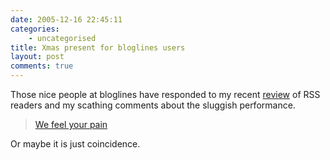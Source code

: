 ```yaml
---
date: 2005-12-16 22:45:11
categories:
    - uncategorised
title: Xmas present for bloglines users
layout: post
comments: true
---
```

Those nice people at bloglines have responded to my recent
[review](http://www.nbrightside.com/blog/2005/12/13/comparison-of-rss-readers/)
of RSS readers and my scathing comments about the sluggish performance.
> [We feel your pain](http://www.bloglines.com/about/news#92)

Or maybe it is just coincidence.
